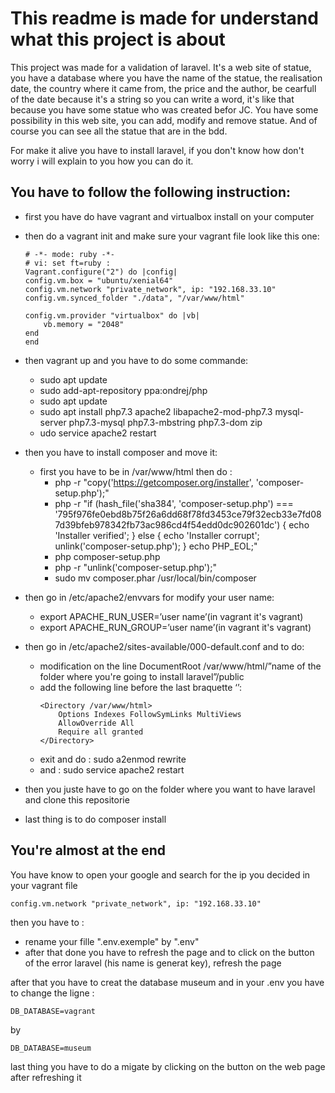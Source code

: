 # This readme is made for understand what this project is about

This project was made for a validation of laravel.
It's a web site of statue, you have a database where you have the name of the statue, the realisation date, the country where it came from, the price and the author, be cearfull of the date because it's a string so you can write a word, it's like that because you have some statue who was created befor JC.
You have some possibility in this web site, you can add, modify and remove statue.
And of course you can see all the statue that are in the bdd.

For make it alive you have to install laravel, if you don't know how don't worry i will explain to you how you can do it.

## You have to follow the following instruction:
- first you have do have vagrant and virtualbox install on your computer
- then do a vagrant init and make sure your vagrant file look like this one:
    ``` 
    # -*- mode: ruby -*-
    # vi: set ft=ruby :
    Vagrant.configure("2") do |config|
    config.vm.box = "ubuntu/xenial64"
    config.vm.network "private_network", ip: "192.168.33.10"
    config.vm.synced_folder "./data", "/var/www/html"

    config.vm.provider "virtualbox" do |vb|
        vb.memory = "2048"
    end
    end 
    ```
- then vagrant up and you have to do some commande:
    
    - sudo apt update
    - sudo add-apt-repository ppa:ondrej/php
    - sudo apt update
    - sudo apt install php7.3 apache2 libapache2-mod-php7.3 mysql-server php7.3-mysql php7.3-mbstring php7.3-dom zip
    - udo service apache2 restart
- then you have to install composer and move it:
    - first you have to be in /var/www/html then do :
        - php -r "copy('https://getcomposer.org/installer', 'composer-setup.php');"
        - php -r "if (hash_file('sha384', 'composer-setup.php') === '795f976fe0ebd8b75f26a6dd68f78fd3453ce79f32ecb33e7fd087d39bfeb978342fb73ac986cd4f54edd0dc902601dc') { echo 'Installer verified'; } else { echo 'Installer corrupt'; unlink('composer-setup.php'); } echo PHP_EOL;"
        - php composer-setup.php
        - php -r "unlink('composer-setup.php');"
        - sudo mv composer.phar /usr/local/bin/composer
- then go in /etc/apache2/envvars for modify your user name:
    - export APACHE_RUN_USER=’user name’(in vagrant it's vagrant)
    - export APACHE_RUN_GROUP=’user name’(in vagrant it's vagrant)
- then go in /etc/apache2/sites-available/000-default.conf and to do:
    - modification on the line DocumentRoot /var/www/html/”name of the folder where you're going to install laravel”/public
    - add the following line before the last braquette ‘</VirtualHost>’:
        ```
        <Directory /var/www/html>
            Options Indexes FollowSymLinks MultiViews
            AllowOverride All
            Require all granted
        </Directory>
        ```
    - exit and do : sudo a2enmod rewrite
    - and : sudo service apache2 restart
- then you juste have to go on the folder where you want to have laravel and clone this repositorie
- last thing is to do composer install

## You're almost at the end

You have know to open your google and search for the ip you decided in your vagrant file

    config.vm.network "private_network", ip: "192.168.33.10"

then you have to :
- rename your fille ".env.exemple" by ".env" 
- after that done you have to refresh the page and to click on the button of the error laravel (his name is generat key), refresh the page

after that you have to creat the database museum and in your .env you have to change the ligne : 

    DB_DATABASE=vagrant 
by

    DB_DATABASE=museum

last thing you have to do a migate by clicking on the button on the web page after refreshing it
